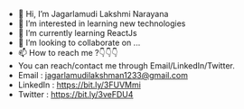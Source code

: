 - 👋 Hi, I’m Jagarlamudi Lakshmi Narayana
- 👀 I’m interested in learning new technologies
- 🌱 I’m currently learning ReactJs
- 💞️ I’m looking to collaborate on ...
- 📫 How to reach me ?👇👇👇
- You can reach/contact me through Email/LinkedIn/Twitter.
- Email : jagarlamudilakshman1233@gmail.com
- LinkedIn : https://bit.ly/3FUVMmi
- Twitter : https://bit.ly/3veFDU4
<!---
Lakshmanjagarlamudi1/Lakshmanjagarlamudi1 is a ✨ special ✨ repository because its `README.md` (this file) appears on your GitHub profile.
You can click the Preview link to take a look at your changes.
--->
